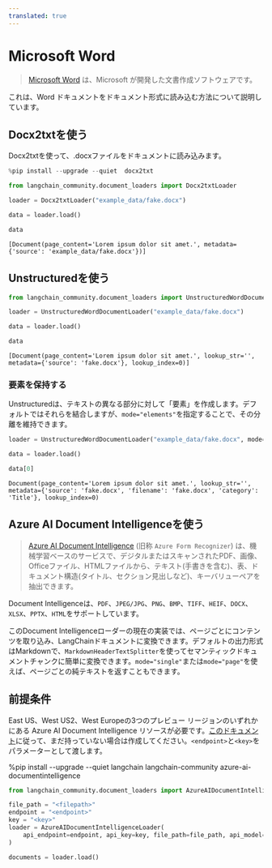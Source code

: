 ```yaml
---
translated: true
---
```


# Microsoft Word

>[Microsoft Word](https://www.microsoft.com/en-us/microsoft-365/word) は、Microsoft が開発した文書作成ソフトウェアです。

これは、Word ドキュメントをドキュメント形式に読み込む方法について説明しています。

## Docx2txtを使う

Docx2txtを使って、.docxファイルをドキュメントに読み込みます。

```python
%pip install --upgrade --quiet  docx2txt
```

```python
from langchain_community.document_loaders import Docx2txtLoader
```

```python
loader = Docx2txtLoader("example_data/fake.docx")
```

```python
data = loader.load()
```

```python
data
```

```output
[Document(page_content='Lorem ipsum dolor sit amet.', metadata={'source': 'example_data/fake.docx'})]
```

## Unstructuredを使う

```python
from langchain_community.document_loaders import UnstructuredWordDocumentLoader
```

```python
loader = UnstructuredWordDocumentLoader("example_data/fake.docx")
```

```python
data = loader.load()
```

```python
data
```

```output
[Document(page_content='Lorem ipsum dolor sit amet.', lookup_str='', metadata={'source': 'fake.docx'}, lookup_index=0)]
```

### 要素を保持する

Unstructuredは、テキストの異なる部分に対して「要素」を作成します。デフォルトではそれらを結合しますが、`mode="elements"`を指定することで、その分離を維持できます。

```python
loader = UnstructuredWordDocumentLoader("example_data/fake.docx", mode="elements")
```

```python
data = loader.load()
```

```python
data[0]
```

```output
Document(page_content='Lorem ipsum dolor sit amet.', lookup_str='', metadata={'source': 'fake.docx', 'filename': 'fake.docx', 'category': 'Title'}, lookup_index=0)
```

## Azure AI Document Intelligenceを使う

>[Azure AI Document Intelligence](https://aka.ms/doc-intelligence) (旧称 `Azure Form Recognizer`) は、機械学習ベースのサービスで、デジタルまたはスキャンされたPDF、画像、Officeファイル、HTMLファイルから、テキスト(手書きを含む)、表、ドキュメント構造(タイトル、セクション見出しなど)、キーバリューペアを抽出できます。

Document Intelligenceは、`PDF`、`JPEG/JPG`、`PNG`、`BMP`、`TIFF`、`HEIF`、`DOCX`、`XLSX`、`PPTX`、`HTML`をサポートしています。

このDocument Intelligenceローダーの現在の実装では、ページごとにコンテンツを取り込み、LangChainドキュメントに変換できます。デフォルトの出力形式はMarkdownで、`MarkdownHeaderTextSplitter`を使ってセマンティックドキュメントチャンクに簡単に変換できます。`mode="single"`または`mode="page"`を使えば、ページごとの純テキストを返すこともできます。

## 前提条件

East US、West US2、West Europeの3つのプレビュー リージョンのいずれかにある Azure AI Document Intelligence リソースが必要です。[このドキュメント](https://learn.microsoft.com/azure/ai-services/document-intelligence/create-document-intelligence-resource?view=doc-intel-4.0.0)に従って、まだ持っていない場合は作成してください。`<endpoint>`と`<key>`をパラメーターとして渡します。

%pip install --upgrade --quiet  langchain langchain-community azure-ai-documentintelligence

```python
from langchain_community.document_loaders import AzureAIDocumentIntelligenceLoader

file_path = "<filepath>"
endpoint = "<endpoint>"
key = "<key>"
loader = AzureAIDocumentIntelligenceLoader(
    api_endpoint=endpoint, api_key=key, file_path=file_path, api_model="prebuilt-layout"
)

documents = loader.load()
```
